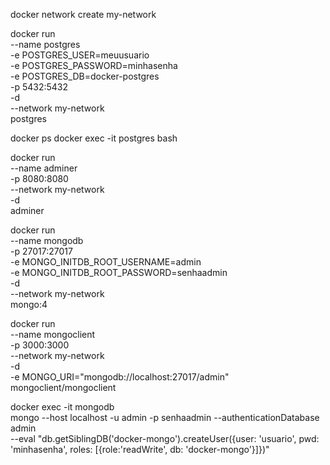 docker network create my-network

docker run \
    --name postgres \
    -e POSTGRES_USER=meuusuario \
    -e POSTGRES_PASSWORD=minhasenha \
    -e POSTGRES_DB=docker-postgres \
    -p 5432:5432 \
    -d \
    --network my-network \
    postgres

docker ps 
docker exec -it postgres bash

docker run \
    --name adminer \
    -p 8080:8080 \
    --network my-network \
    -d \
    adminer

docker run \
    --name mongodb \
    -p 27017:27017 \
    -e MONGO_INITDB_ROOT_USERNAME=admin \
    -e MONGO_INITDB_ROOT_PASSWORD=senhaadmin \
    -d \
    --network my-network \
    mongo:4

docker run \
    --name mongoclient \
    -p 3000:3000 \
    --network my-network \
    -d \
    -e MONGO_URI="mongodb://localhost:27017/admin" \
    mongoclient/mongoclient

docker exec -it mongodb \
    mongo --host localhost -u admin -p senhaadmin --authenticationDatabase admin \
    --eval "db.getSiblingDB('docker-mongo').createUser({user: 'usuario', pwd: 'minhasenha', roles: [{role:'readWrite', db: 'docker-mongo'}]})"